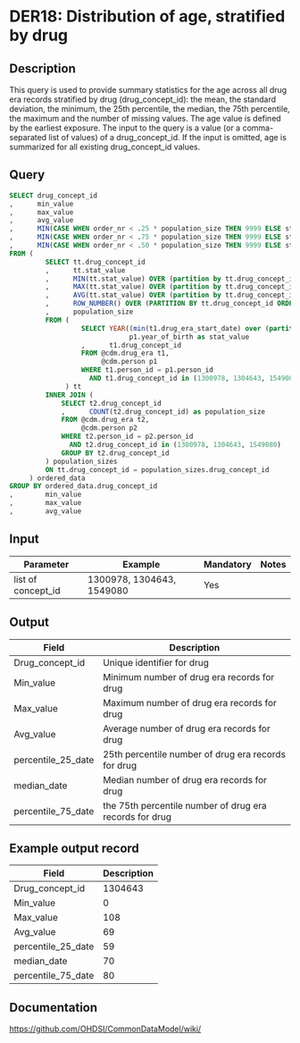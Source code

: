 <!---
Group:drug era
Name:DER18 Distribution of age, stratified by drug
Author:Patrick Ryan
CDM Version: 5.3
-->

# DER18: Distribution of age, stratified by drug

## Description
This query is used to provide summary statistics for the age across all drug era records stratified by drug (drug_concept_id): the mean, the standard deviation, the minimum, the 25th percentile, the median, the 75th percentile, the maximum and the number of missing values. The age value is defined by the earliest exposure. The input to the query is a value (or a comma-separated list of values) of a drug_concept_id. If the input is omitted, age is summarized for all existing drug_concept_id values.

## Query
```sql
SELECT drug_concept_id
,      min_value
,      max_value
,      avg_value
,      MIN(CASE WHEN order_nr < .25 * population_size THEN 9999 ELSE stat_value END) AS percentile_25
,      MIN(CASE WHEN order_nr < .75 * population_size THEN 9999 ELSE stat_value END) AS percentile_75
,      MIN(CASE WHEN order_nr < .50 * population_size THEN 9999 ELSE stat_value END) AS median_value
FROM (
         SELECT tt.drug_concept_id
         ,      tt.stat_value
         ,      MIN(tt.stat_value) OVER (partition by tt.drug_concept_id) AS min_value
         ,      MAX(tt.stat_value) OVER (partition by tt.drug_concept_id) AS max_value
         ,      AVG(tt.stat_value) OVER (partition by tt.drug_concept_id) AS avg_value
         ,      ROW_NUMBER() OVER (PARTITION BY tt.drug_concept_id ORDER BY tt.drug_concept_id, tt.stat_value) order_nr
         ,      population_size
         FROM (
                  SELECT YEAR((min(t1.drug_era_start_date) over (partition by t1.person_id, t1.drug_concept_id))) -
                              p1.year_of_birth as stat_value
                  ,      t1.drug_concept_id
                  FROM @cdm.drug_era t1,
                       @cdm.person p1
                  WHERE t1.person_id = p1.person_id
                    AND t1.drug_concept_id in (1300978, 1304643, 1549080)
              ) tt
         INNER JOIN (
             SELECT t2.drug_concept_id
             ,      COUNT(t2.drug_concept_id) as population_size
             FROM @cdm.drug_era t2,
                  @cdm.person p2
             WHERE t2.person_id = p2.person_id
               AND t2.drug_concept_id in (1300978, 1304643, 1549080)
             GROUP BY t2.drug_concept_id
         ) population_sizes
         ON tt.drug_concept_id = population_sizes.drug_concept_id
     ) ordered_data
GROUP BY ordered_data.drug_concept_id
,        min_value
,        max_value
,        avg_value
```

## Input

|  Parameter |  Example |  Mandatory |  Notes |
| --- | --- | --- | --- |
| list of concept_id | 1300978, 1304643, 1549080 | Yes |   |

## Output

|  Field |  Description |
| --- | --- |
| Drug_concept_id | Unique identifier for drug |
| Min_value | Minimum number of drug era records for drug |
| Max_value | Maximum number of drug era records for drug |
| Avg_value | Average number of drug era records for drug |
| percentile_25_date | 25th percentile number of drug era records for drug |
| median_date | Median number of drug era records for drug |
| percentile_75_date | the 75th percentile number of drug era records for drug |

## Example output record

|  Field |  Description |
| --- | --- |
| Drug_concept_id | 1304643 |
| Min_value | 0 |
| Max_value | 108 |
| Avg_value | 69 |
| percentile_25_date | 59 |
| median_date | 70 |
| percentile_75_date | 80 |

## Documentation
https://github.com/OHDSI/CommonDataModel/wiki/
